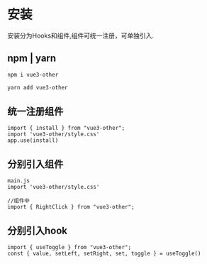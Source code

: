 # 安装

安装分为Hooks和组件,组件可统一注册，可单独引入.

## npm | yarn
````md
npm i vue3-other
````
````md
yarn add vue3-other
````


## 统一注册组件

````js{4}
import { install } from "vue3-other";
import 'vue3-other/style.css'
app.use(install)
````
## 分别引入组件
````js{4}
main.js
import 'vue3-other/style.css'
````
````js{4}
//组件中
import { RightClick } from "vue3-other";
````
## 分别引入hook

```js{4}
import { useToggle } from "vue3-other";
const { value, setLeft, setRight, set, toggle } = useToggle()
```
